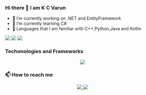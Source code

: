 ### Hi there 👋 I am K C Varun
- 🔭 I’m currently working on .NET and EntityFramework
- 🌱 I’m currently learning C#
- 🚀 Languages that I am familiar with C++,Python,Java and Kotlin

<img src="https://github-readme-stats.vercel.app/api?username=Blake2912&&show_icons=true&title_color=ffffff&icon_color=bb2acf&text_color=daf7dc&bg_color=2A005E">
<img src="https://streak-stats.demolab.com/?user=Blake2912&theme=highcontrast&border_radius=4">
<img src="https://github-readme-stats.vercel.app/api/top-langs/?username=Blake2912&layout=compact&theme=radical">

### Techonologies and Frameworks
<p align="center">
  <a href="https://skillicons.dev">
    <img src="https://skillicons.dev/icons?i=git,docker,c,cs,cpp,vim,python,androidstudio,kotlin,java,js,html,css,react,flask,django,bash,dotnet,github,linux,postman,regex,unity,raspberrypi,figma,idea&perline=13" />
  </a>
</p>


### 📫 How to reach me
<p align="center">
  <a href="http://twitter.com/varun_kc_29">
    <img src="https://img.shields.io/twitter/follow/varun_kc_29?color=%230062cc&style=for-the-badge&label=Follow%20me%20on%20Twitter" />
  </a>
  <a href="http://github.com/Blake2912">
    <img src="https://img.shields.io/github/followers/blake2912?label=Follow%20me%20on%20GitHub&style=for-the-badge" />
  </a>
</p>

<!--
**Blake2912/Blake2912** is a ✨ _special_ ✨ repository because its `README.md` (this file) appears on your GitHub profile.

Here are some ideas to get you started:

- 🔭 I’m currently working on ...
- 🌱 I’m currently learning ...
- 👯 I’m looking to collaborate on ...
- 🤔 I’m looking for help with ...
- 💬 Ask me about ...
- 📫 How to reach me: ...
- 😄 Pronouns: ...
- ⚡ Fun fact: ...
-->
